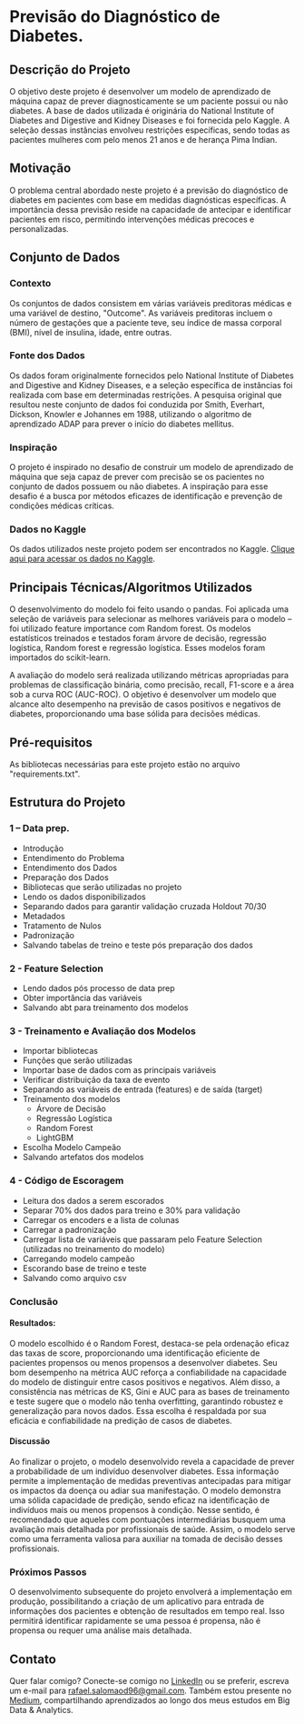 # Previsão do Diagnóstico de Diabetes.

## Descrição do Projeto

O objetivo deste projeto é desenvolver um modelo de aprendizado de máquina capaz de prever diagnosticamente se um paciente possui ou não diabetes. A base de dados utilizada é originária do National Institute of Diabetes and Digestive and Kidney Diseases e foi fornecida pelo Kaggle. A seleção dessas instâncias envolveu restrições específicas, sendo todas as pacientes mulheres com pelo menos 21 anos e de herança Pima Indian.

## Motivação

O problema central abordado neste projeto é a previsão do diagnóstico de diabetes em pacientes com base em medidas diagnósticas específicas. A importância dessa previsão reside na capacidade de antecipar e identificar pacientes em risco, permitindo intervenções médicas precoces e personalizadas.

## Conjunto de Dados

### Contexto

Os conjuntos de dados consistem em várias variáveis preditoras médicas e uma variável de destino, "Outcome". As variáveis preditoras incluem o número de gestações que a paciente teve, seu índice de massa corporal (BMI), nível de insulina, idade, entre outras.

### Fonte dos Dados

Os dados foram originalmente fornecidos pelo National Institute of Diabetes and Digestive and Kidney Diseases, e a seleção específica de instâncias foi realizada com base em determinadas restrições. A pesquisa original que resultou neste conjunto de dados foi conduzida por Smith, Everhart, Dickson, Knowler e Johannes em 1988, utilizando o algoritmo de aprendizado ADAP para prever o início do diabetes mellitus.

### Inspiração

O projeto é inspirado no desafio de construir um modelo de aprendizado de máquina que seja capaz de prever com precisão se os pacientes no conjunto de dados possuem ou não diabetes. A inspiração para esse desafio é a busca por métodos eficazes de identificação e prevenção de condições médicas críticas.

### Dados no Kaggle

Os dados utilizados neste projeto podem ser encontrados no Kaggle. [Clique aqui para acessar os dados no Kaggle](https://www.kaggle.com/datasets/uciml/pima-indians-diabetes-database).

## Principais Técnicas/Algoritmos Utilizados

O desenvolvimento do modelo foi feito usando o pandas. Foi aplicada uma seleção de variáveis para selecionar as melhores variáveis para o modelo – foi utilizado feature importance com Random forest. Os modelos estatísticos treinados e testados foram árvore de decisão, regressão logística, Random forest e regressão logística. Esses modelos foram importados do scikit-learn.

A avaliação do modelo será realizada utilizando métricas apropriadas para problemas de classificação binária, como precisão, recall, F1-score e a área sob a curva ROC (AUC-ROC). O objetivo é desenvolver um modelo que alcance alto desempenho na previsão de casos positivos e negativos de diabetes, proporcionando uma base sólida para decisões médicas.

## Pré-requisitos

As bibliotecas necessárias para este projeto estão no arquivo "requirements.txt".

## Estrutura do Projeto

### 1 – Data prep.

- Introdução
- Entendimento do Problema
- Entendimento dos Dados
- Preparação dos Dados
- Bibliotecas que serão utilizadas no projeto
- Lendo os dados disponibilizados
- Separando dados para garantir validação cruzada Holdout 70/30
- Metadados
- Tratamento de Nulos
- Padronização
- Salvando tabelas de treino e teste pós preparação dos dados

### 2 - Feature Selection

- Lendo dados pós processo de data prep
- Obter importância das variáveis
- Salvando abt para treinamento dos modelos

### 3 - Treinamento e Avaliação dos Modelos

- Importar bibliotecas
- Funções que serão utilizadas
- Importar base de dados com as principais variáveis
- Verificar distribuição da taxa de evento
- Separando as variáveis de entrada (features) e de saída (target)
- Treinamento dos modelos
  - Árvore de Decisão
  - Regressão Logística
  - Random Forest
  - LightGBM
- Escolha Modelo Campeão
- Salvando artefatos dos modelos

### 4 - Código de Escoragem

- Leitura dos dados a serem escorados
- Separar 70% dos dados para treino e 30% para validação
- Carregar os encoders e a lista de colunas
- Carregar a padronização
- Carregar lista de variáveis que passaram pelo Feature Selection (utilizadas no treinamento do modelo)
- Carregando modelo campeão
- Escorando base de treino e teste
- Salvando como arquivo csv

### Conclusão

#### Resultados:

O modelo escolhido é o Random Forest, destaca-se pela ordenação eficaz das taxas de score, proporcionando uma identificação eficiente de pacientes propensos ou menos propensos a desenvolver diabetes. Seu bom desempenho na métrica AUC reforça a confiabilidade na capacidade do modelo de distinguir entre casos positivos e negativos. Além disso, a consistência nas métricas de KS, Gini e AUC para as bases de treinamento e teste sugere que o modelo não tenha overfitting, garantindo robustez e generalização para novos dados. Essa escolha é respaldada por sua eficácia e confiabilidade na predição de casos de diabetes.

#### Discussão

Ao finalizar o projeto, o modelo desenvolvido revela a capacidade de prever a probabilidade de um indivíduo desenvolver diabetes. Essa informação permite a implementação de medidas preventivas antecipadas para mitigar os impactos da doença ou adiar sua manifestação. O modelo demonstra uma sólida capacidade de predição, sendo eficaz na identificação de indivíduos mais ou menos propensos à condição. Nesse sentido, é recomendado que aqueles com pontuações intermediárias busquem uma avaliação mais detalhada por profissionais de saúde. Assim, o modelo serve como uma ferramenta valiosa para auxiliar na tomada de decisão desses profissionais.

### Próximos Passos

O desenvolvimento subsequente do projeto envolverá a implementação em produção, possibilitando a criação de um aplicativo para entrada de informações dos pacientes e obtenção de resultados em tempo real. Isso permitirá identificar rapidamente se uma pessoa é propensa, não é propensa ou requer uma análise mais detalhada.

## Contato

Quer falar comigo? Conecte-se comigo no [LinkedIn](https://www.linkedin.com/in/rafaelsdomingos/) ou se preferir, escreva um e-mail para rafael.salomaod96@gmail.com. Também estou presente no [Medium](https://medium.com/@rafael.salomaod), compartilhando aprendizados ao longo dos meus estudos em Big Data & Analytics.
